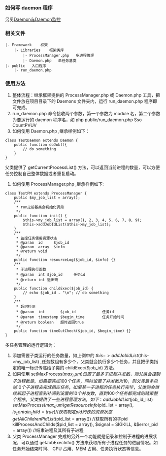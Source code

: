 ### 如何写 daemon 程序
另见[Daemon与Daemon监控](https://github.com/pureisle/MicroMVC/blob/master/Framework/docs/daemon_monitor.md)

### 相关文件
```
|- Framework	框架
	|- Libraries	框架类库
		|- ProcessManager.php 	多进程管理
		|- Daemon.php 	单任务基类
|- public	入口程序
	|- run_daemon.php
```

### 使用方法
1. 整体流程：继承框架提供的 ProcessManager.php 或 Daemon.php 工具，把文件放在项目目录下的 Daemons 文件夹内，运行 run_daemon.php 程序即可完成。
1. run_daemon.php 命令接收两个参数，第一个参数为 module 名，第二个参数为要运行的 daemon 程序名，如 php public/run_daemon.php Sso CountPVUV
1. 如何使用 Daemon.php ,继承样例如下：
```
class TestDaemon extends Daemon {
	public function doJob(){
		// do something
	}
}
```
父类提供了 getCurrentProcessList() 方法，可以返回当前进程的数量，可以方便任务控制自己整体数据或者重复启动。
1. 如何使用 ProcessManager.php ,继承样例如下:
```
class TestPM extends ProcessManager {
    public $my_job_list = array();
    /**
     * run之前基类会初始化调用
     */
    public function init() {
        $this->my_job_list = array(1, 2, 3, 4, 5, 6, 7, 8, 9);
        $this->addJobIdList($this->my_job_list);
    }
    /**
     * 监控任务使用资源状态
     * @param  id     $job_id
     * @param  array  $info
     * @return void
     */
    public function resourceLog($job_id, $info) {}
    /**
     * 子进程执行函数
     * @param  int $job_id     任务id
     * @return int 退出码
     */
    public function childExec($job_id) {
        // echo $job_id . "\n"; // do something
    }
    /**
     * 超时检测
     * @param  int       $job_id            任务id
     * @param  timestamp $begin_time        任务开始时间
     * @return boolean   超时返回true
     */
    public function timeOutCheck($job_id, $begin_time) {}
}
```
多任务管理的运行逻辑为：
1. 添加需要子类运行的任务数量，如上例中的 $this->addJobIdList($this->my_job_list) ,任务数组有多少个，父类就会执行多少个任务，并且把子类指定的唯一标识传递给子类的 childExec($job_id) 方法。
1. 如果使用 setMaxProcess($max_num) 设置了最多子进程并发数，则父类会控制子进程数量。如需要完成100个任务，同时设置了并发数为10，则父类最多启动10个子进程去完成相应任务，如果某一子进程的任务执行完毕，父类则会继续新起子进程直到补满到设置的10个并发数，直到100个任务都完成则结束整个程序。
父类提供了一些进程管理方法，如下：  
addJobIdList($job_id_list)  
setMaxProcess($max_num)  
getResourceInfo($pid_list = array(), $is_contain_child = true) //获取制定pid列表的资源状态  
getAllChildrenPidList($pid_list = array())  //获取所有的子pid  
killProcessAndChilds($pid_list = array(), $signal = SIGKILL, &$error_pid = array()) //结束进程及其所有子进程
1. 父类 ProcessManager 完成的另外一个功能就是记录和控制子进程的进展状况，可以通过 getJobExecInfo() 方法来获取所有子进程任务的进展情况。如任务开始结束时间、 CPU 占用、MEM 占用、任务执行状态等信息。

